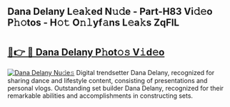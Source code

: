 ## Dana Delany L𝚎a𝚔ed N𝚞𝚍e - Part-H83 Vi𝚍𝚎o P𝚑𝚘tos - H𝚘𝚝 O𝚗𝚕yf𝚊ns L𝚎a𝚔s ZqFlL

# <h2><a href="http://kf46ce2.oniu.top/?m=Dana+Delany">🔗👉 🔴 Dana Delany P𝚑ot𝚘𝚜 V𝚒d𝚎o</a></h2>

[![Dana Delany Nu𝚍e𝚜](https://i.imgur.com/0qMVB7G.gif)](http://kf46ce2.oniu.top/?m=Dana+Delany)
Digital trendsetter Dana Delany, recognized for sharing dance and lifestyle content, consisting of presentations and personal vlogs. Outstanding set builder Dana Delany, recognized for their remarkable abilities and accomplishments in constructing sets.  
